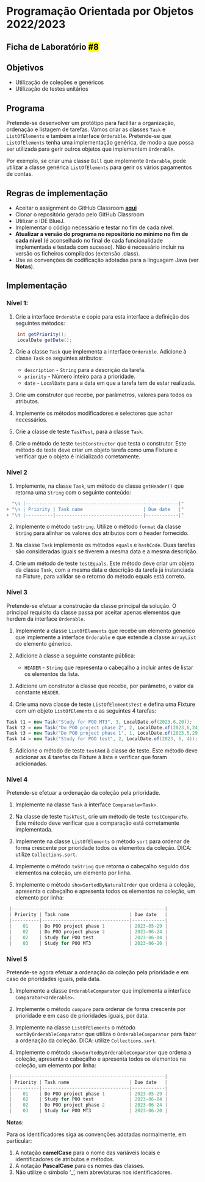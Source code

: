 # Programação Orientada por Objetos 2022/2023

## Ficha de Laboratório <mark>#8</mark>

## Objetivos

- Utilização de coleções e genéricos
- Utilização de testes unitários

## Programa

Pretende-se desenvolver um protótipo para facilitar a organização, ordenação e listagem de tarefas. Vamos criar as classes `Task` e `ListOfElements` e também a interface `Orderable`.
Pretende-se que `ListOfElements` tenha uma implementação genérica, de modo a que possa ser utilizada para gerir outros objetos que implementem `Orderable`.

Por exemplo, se criar uma classe `Bill` que implemente `Orderable`, pode utilizar a classe genérica `ListOfElements` para gerir os vários pagamentos de contas.

## Regras de implementação

- Aceitar o assignment do GitHub Classroom [**aqui**](https://classroom.github.com/a/VkqN-qbc)
- Clonar o repositório gerado pelo GitHub Classroom
- Utilizar o IDE BlueJ.
- Implementar o código necessário e testar no fim de cada nível.
- **Atualizar a versão do programa no repositório no mínimo no fim de cada nível** (é aconselhado no final de cada funcionalidade implementada e testada com sucesso). Não é necessário incluir na versão os ficheiros compilados (extensão .class).
- Use as convenções de codificação adotadas para a linguagem Java (ver **Notas**).

## Implementação

### Nível 1:

1. Crie a interface `Orderable` e copie para esta interface a definição dos seguintes métodos:

```java
    int getPriority();
    LocalDate getDate();
```

2. Crie a classe `Task` que implementa a interface `Orderable`. Adicione à classe `Task` os seguintes atributos:
   
   - `description` - `String` para a descrição da tarefa.
   - `priority` - Número inteiro para a prioridade.
   - `date` - `LocalDate` para a data em que a tarefa tem de estar realizada.

3. Crie um construtor que recebe, por parâmetros, valores para todos os atributos.

4. Implemente os métodos modificadores e selectores que achar necessários.

5. Crie a classe de teste `TaskTest`, para a classe `Task`.

6. Crie o método de teste `testConstructor` que testa o construtor. Este método de teste deve criar um objeto tarefa como uma Fixture e verificar que o objeto é inicializado corretamente.

### Nível 2

1. Implemente, na classe `Task`, um método de classe `getHeader()` que retorna uma `String` com o seguinte conteúdo:

```java
  "\n |--------------------------------------------------------|"
+ "\n | Priority | Task name                      | Due date   |"
+ "\n |----------|--------------------------------|------------|"
```

2. Implemente o método `toString`. Utilize o método `format` da classe `String` para alinhar os valores dos atributos com o header fornecido.

3. Na classe `Task` implemente os métodos `equals` e `hashCode`. Duas tarefas são consideradas iguais se tiverem a mesma data e a mesma descrição.

4. Crie um método de teste `testEquals`. Este método deve criar um objeto da classe `Task`, com a mesma data e descrição da tarefa já instanciada na Fixture, para validar se o retorno do método equals está correto.

### Nível 3

Pretende-se efetuar a construção da classe principal da solução. O principal requisito da classe passa por aceitar apenas elementos que herdem da interface `Orderable`.

1. Implemente a classe `ListOfElements` que recebe um elemento génerico que implemente a interface `Orderable` e que extende a classe `ArrayList` do elemento génerico.

2. Adicione à classe a seguinte constante pública:
   
   - `HEADER` - `String` que representa o cabeçalho a incluir antes de listar os elementos da lista.

3. Adicione um construtor à classe que recebe, por parâmetro, o valor da constante `HEADER`.

4. Crie uma nova classe de teste `ListOfElementsTest` e defina uma Fixture com um objeto `ListOfElements` e as seguintes 4 tarefas:

```java
Task t1 = new Task("Study for POO MT3", 3, LocalDate.of(2023,6,20));
Task t2 = new Task("Do POO project phase 2", 2, LocalDate.of(2023,6,24));
Task t3 = new Task("Do POO project phase 1", 1, LocalDate.of(2023,5,29));
Task t4 = new Task("Study for POO test", 2, LocalDate.of(2023, 6, 4));
```

5. Adicione o método de teste `testAdd` à classe de teste. Este método deve adicionar as 4 tarefas da Fixture à lista e verificar que foram adicionadas.

### Nível 4

Pretende-se efetuar a ordenação da coleção pela prioridade.

1. Implemente na classe `Task` a interface `Comparable<Task>`.

2. Na classe de teste `TaskTest`, crie um método de teste `testCompareTo`. Este método deve verificar que a comparação está corretamente implementada.

3. Implemente na classe `ListOfElements` o método `sort` para ordenar de forma crescente por prioridade todos os elementos da coleção. DICA: utilize `Collections.sort`.

4. Implemente o método `toString` que retorna o cabeçalho seguido dos elementos na coleção, um elemento por linha.

5. Implemente o método `showSortedByNaturalOrder` que ordena a coleção, apresenta o cabeçalho e apresenta todos os elementos na coleção, um elemento por linha:

```java
 |--------------------------------------------------------|
 | Priority | Task name                      | Due date   |
 |----------|--------------------------------|------------|
 |    01    | Do POO project phase 1         | 2023-05-29 |
 |    02    | Do POO project phase 2         | 2023-06-24 |
 |    02    | Study for POO test             | 2023-06-04 |
 |    03    | Study for POO MT3              | 2023-06-20 |
```

### Nível 5

Pretende-se agora efetuar a ordenação da coleção pela prioridade e em caso de prioridades iguais, pela data.

1. Implemente a classe `OrderableComparator` que implementa a interface `Comparator<Orderable>`.

2. Implemente o método `compare` para ordenar de forma crescente por prioridade e em caso de prioridades iguais, por data.

3. Implemente na classe `ListOfElements` o método `sortByOrderableComparator` que utiliza o `OrderableComparator` para fazer a ordenação da coleção. DICA: utilize `Collections.sort`.

4. Implemente o método `showSortedByOrderableComparator` que ordena a coleção, apresenta o cabeçalho e apresenta todos os elementos na coleção, um elemento por linha:

```java
 |--------------------------------------------------------|
 | Priority | Task name                      | Due date   |
 |----------|--------------------------------|------------|
 |    01    | Do POO project phase 1         | 2023-05-29 |
 |    02    | Study for POO test             | 2023-06-04 |
 |    02    | Do POO project phase 2         | 2023-06-24 |
 |    03    | Study for POO MT3              | 2023-06-20 |
```

**Notas**:

Para os identificadores siga as convenções adotadas normalmente, em particular:

1. A notação **camelCase** para o nome das variáveis locais e identificadores de atributos e métodos.
2. A notação **PascalCase** para os nomes das classes.
3. Não utilize o símbolo ‘_’, nem abreviaturas nos identificadores.